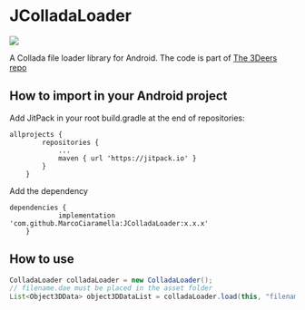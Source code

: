 # JColladaLoader
[![](https://jitpack.io/v/MarcoCiaramella/JColladaLoader.svg)](https://jitpack.io/#MarcoCiaramella/JColladaLoader)

A Collada file loader library for Android. The code is part of [The 3Deers repo](https://github.com/the3deers/android-3D-model-viewer)

## How to import in your Android project
Add JitPack in your root build.gradle at the end of repositories:

```
allprojects {
		repositories {
			...
			maven { url 'https://jitpack.io' }
		}
	}
```

Add the dependency
```
dependencies {
	        implementation 'com.github.MarcoCiaramella:JColladaLoader:x.x.x'
	}
```

## How to use
```java
ColladaLoader colladaLoader = new ColladaLoader();
// filename.dae must be placed in the asset folder
List<Object3DData> object3DDataList = colladaLoader.load(this, "filename.dae");
```